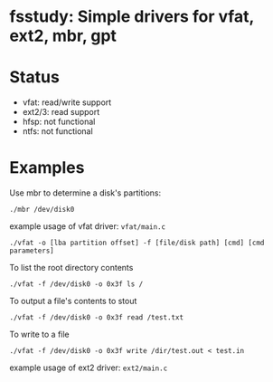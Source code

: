 fsstudy: Simple drivers for vfat, ext2, mbr, gpt
==

# Status

* vfat: read/write support
* ext2/3: read support
* hfsp: not functional
* ntfs: not functional

# Examples

Use mbr to determine a disk's partitions:

	./mbr /dev/disk0

example usage of vfat driver: `vfat/main.c`

	./vfat -o [lba partition offset] -f [file/disk path] [cmd] [cmd parameters]
	
To list the root directory contents

	./vfat -f /dev/disk0 -o 0x3f ls /
	
To output a file's contents to stout

	./vfat -f /dev/disk0 -o 0x3f read /test.txt
	
To write to a file

	./vfat -f /dev/disk0 -o 0x3f write /dir/test.out < test.in

example usage of ext2 driver: `ext2/main.c`

